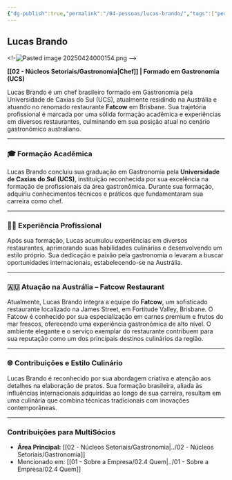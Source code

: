 ```yaml
---
{"dg-publish":true,"permalink":"/04-pessoas/lucas-brando/","tags":["person","profile","gastronomia"]}
---
```


## Lucas Brando

<!-![Pasted image 20250424000154.png](/img/user/Pasted%20image%2020250424000154.png) -->

**[[02 - Núcleos Setoriais/Gastronomia\|Chef]] | Formado em Gastronomia (UCS)**

Lucas Brando é um chef brasileiro formado em Gastronomia pela Universidade de Caxias do Sul (UCS), atualmente residindo na Austrália e atuando no renomado restaurante **Fatcow** em Brisbane. Sua trajetória profissional é marcada por uma sólida formação acadêmica e experiências em diversos restaurantes, culminando em sua posição atual no cenário gastronômico australiano.

---

### 🎓 Formação Acadêmica

Lucas Brando concluiu sua graduação em Gastronomia pela **Universidade de Caxias do Sul (UCS)**, instituição reconhecida por sua excelência na formação de profissionais da área gastronômica. Durante sua formação, adquiriu conhecimentos técnicos e práticos que fundamentaram sua carreira como chef.

---

### 👨‍🍳 Experiência Profissional

Após sua formação, Lucas acumulou experiências em diversos restaurantes, aprimorando suas habilidades culinárias e desenvolvendo um estilo próprio. Sua dedicação e paixão pela gastronomia o levaram a buscar oportunidades internacionais, estabelecendo-se na Austrália.

---

### 🇦🇺 Atuação na Austrália – Fatcow Restaurant

Atualmente, Lucas Brando integra a equipe do **Fatcow**, um sofisticado restaurante localizado na James Street, em Fortitude Valley, Brisbane. O Fatcow é conhecido por sua especialização em carnes premium e frutos do mar frescos, oferecendo uma experiência gastronômica de alto nível. O ambiente elegante e o serviço exemplar do restaurante contribuem para sua reputação como um dos principais destinos culinários da região.

---

### 🌐 Contribuições e Estilo Culinário

Lucas Brando é reconhecido por sua abordagem criativa e atenção aos detalhes na elaboração de pratos. Sua formação brasileira, aliada às influências internacionais adquiridas ao longo de sua carreira, resultam em uma culinária que combina técnicas tradicionais com inovações contemporâneas.

---

### Contribuições para MultiSócios
*   **Área Principal:** [[02 - Núcleos Setoriais/Gastronomia\|../02 - Núcleos Setoriais/Gastronomia]]
*   Mencionado em: [[01 - Sobre a Empresa/02.4 Quem\|../01 - Sobre a Empresa/02.4 Quem]]

